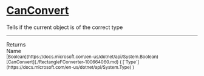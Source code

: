 # [CanConvert](./RectangleFConverter-100664060.md)

Tells if the current object is of the correct type
<br>
<hr>
Returns<img width=550/>Name
<br>
<sub>[Boolean](https://docs.microsoft.com/en-us/dotnet/api/System.Boolean)</sub><img width=500/><sub>[CanConvert](./RectangleFConverter-100664060.md) ( [`Type`](https://docs.microsoft.com/en-us/dotnet/api/System.Type) )</sub><br>


